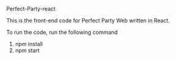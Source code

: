 Perfect-Party-react

This is the front-end code for Perfect Party Web written in React.

To run the code, run the following command
1. npm install
2. npm start
